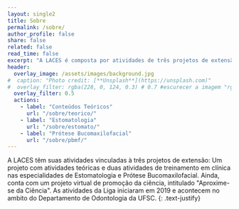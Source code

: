 ```yaml
---
layout: single2
title: Sobre
permalink: /sobre/
author_profile: false
share: false
related: false
read_time: false
excerpt: "A LACES é composta por atividades de três projetos de extensão: Atividades teóricas, Treinamento em Estomatologia, Treinamento em Prótese Bucomaxilofacial."
header:
  overlay_image: /assets/images/background.jpg
#  caption: "Photo credit: [**Unsplash**](https://unsplash.com)"
#  overlay_filter: rgba(228, 0, 124, 0.3) # 0.7 #escurecer a imagem "rgba(255, 0, 0, 0.5)""
  overlay_filter: 0.5
  actions:
    - label: "Conteúdos Teóricos"
      url: "/sobre/teorico/"
    - label: "Estomatologia"
      url: "/sobre/estomato/"
    - label: "Prótese Bucomaxilofacial"
      url: "/sobre/pbmf/"
---
```

A LACES têm suas atividades vinculadas à três projetos de extensão: Um projeto com atividades teóricas e duas atividades de treinamento em clínica nas especialidades de Estomatologia e Prótese Bucomaxilofacial. Ainda, conta com um projeto virtual de promoção da ciência, intitulado "Aproxime-se da Ciência". As atividades da Liga iniciaram em 2019 e acontecem no ambito do Departamento de Odontologia da UFSC.
{: .text-justify}
